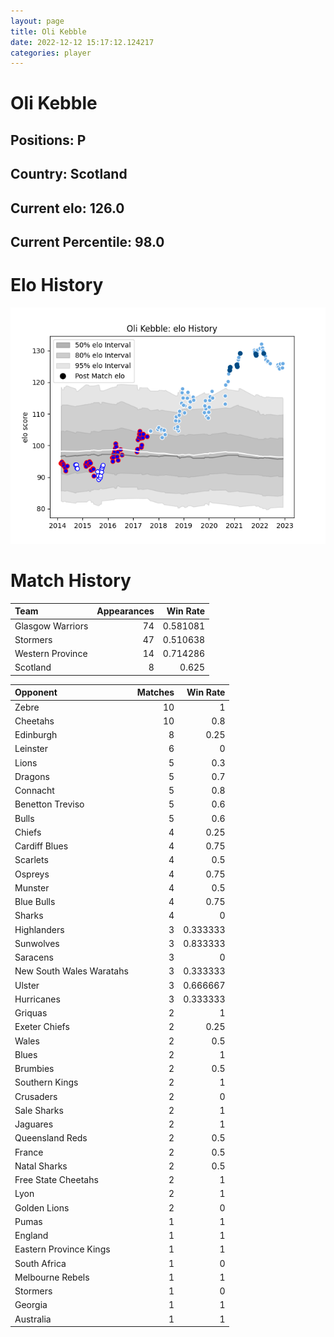 ```yaml
---  
layout: page  
title: Oli Kebble  
date: 2022-12-12 15:17:12.124217  
categories: player  
---
```

# Oli Kebble

## Positions: P

## Country: Scotland

## Current elo: 126.0

## Current Percentile: 98.0

# Elo History


![elo history](history_OliKebble.png)
# Match History


| Team             |   Appearances |   Win Rate |
|:-----------------|--------------:|-----------:|
| Glasgow Warriors |            74 |   0.581081 |
| Stormers         |            47 |   0.510638 |
| Western Province |            14 |   0.714286 |
| Scotland         |             8 |   0.625    |

| Opponent                 |   Matches |   Win Rate |
|:-------------------------|----------:|-----------:|
| Zebre                    |        10 |   1        |
| Cheetahs                 |        10 |   0.8      |
| Edinburgh                |         8 |   0.25     |
| Leinster                 |         6 |   0        |
| Lions                    |         5 |   0.3      |
| Dragons                  |         5 |   0.7      |
| Connacht                 |         5 |   0.8      |
| Benetton Treviso         |         5 |   0.6      |
| Bulls                    |         5 |   0.6      |
| Chiefs                   |         4 |   0.25     |
| Cardiff Blues            |         4 |   0.75     |
| Scarlets                 |         4 |   0.5      |
| Ospreys                  |         4 |   0.75     |
| Munster                  |         4 |   0.5      |
| Blue Bulls               |         4 |   0.75     |
| Sharks                   |         4 |   0        |
| Highlanders              |         3 |   0.333333 |
| Sunwolves                |         3 |   0.833333 |
| Saracens                 |         3 |   0        |
| New South Wales Waratahs |         3 |   0.333333 |
| Ulster                   |         3 |   0.666667 |
| Hurricanes               |         3 |   0.333333 |
| Griquas                  |         2 |   1        |
| Exeter Chiefs            |         2 |   0.25     |
| Wales                    |         2 |   0.5      |
| Blues                    |         2 |   1        |
| Brumbies                 |         2 |   0.5      |
| Southern Kings           |         2 |   1        |
| Crusaders                |         2 |   0        |
| Sale Sharks              |         2 |   1        |
| Jaguares                 |         2 |   1        |
| Queensland Reds          |         2 |   0.5      |
| France                   |         2 |   0.5      |
| Natal Sharks             |         2 |   0.5      |
| Free State Cheetahs      |         2 |   1        |
| Lyon                     |         2 |   1        |
| Golden Lions             |         2 |   0        |
| Pumas                    |         1 |   1        |
| England                  |         1 |   1        |
| Eastern Province Kings   |         1 |   1        |
| South Africa             |         1 |   0        |
| Melbourne Rebels         |         1 |   1        |
| Stormers                 |         1 |   0        |
| Georgia                  |         1 |   1        |
| Australia                |         1 |   1        |